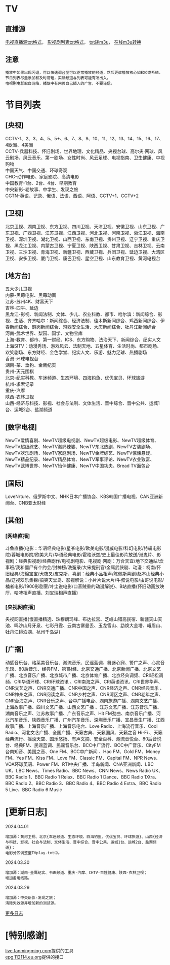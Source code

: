 # TV

## 直播源
[电视直播源txt格式](https://mirror.ghproxy.com/raw.githubusercontent.com/Nekori/TV/master/A_TV.txt)，
[影视剧列表txt格式](https://mirror.ghproxy.com/raw.githubusercontent.com/Nekori/TV/master/TVplay.txt)，
[txt转m3u](https://live.fanmingming.com/txt2m3u/)，
[在线m3u转换](http://epg.112114.eu.org/cjtrans)

## 注意
    播放中如果出现闪退，可以快速调台至可以正常播放的频道，然后更改播放核心如EXO或系统。
    节目列表尽量添加和及时清理，实际频道与列表可能有所出入。
    电视剧电影取自网络，播放中有网页自己插入的广告，不要轻信。

# 节目列表
## \[央视]
CCTV-1、2、3、4、5、5+、6、7、8、9、10、11、12、13、14、15、16、17、4欧洲、4美洲  
CCTV-兵器科技、怀旧剧场、世界地理、文化精品、央视台球、高尔夫·网球、风云剧场、风云音乐、第一剧场、女性时尚、风云足球、电视指南、卫生健康、中视购物  
中国天气、中国交通、环球奇观  
CHC-动作电影、家庭影院、高清电影  
中国教育-1台、2台、4台、早期教育  
中央新影-老故事、中学生、发现之旅  
CGTN-英语、记录、俄语、法语、西语、阿语、CCTV+1、CCTV+2

## \[卫视]
北京卫视、湖南卫视、东方卫视、四川卫视、天津卫视、安徽卫视、山东卫视、广东卫视、广西卫视、江苏卫视、江西卫视、河北卫视、河南卫视、浙江卫视、海南卫视、深圳卫视、湖北卫视、山西卫视、东南卫视、贵州卫视、辽宁卫视、重庆卫视、黑龙江卫视、内蒙古卫视、宁夏卫视、陕西卫视、甘肃卫视、吉林卫视、云南卫视、三沙卫视、青海卫视、新疆卫视、西藏卫视、兵团卫视、延边卫视、大湾区卫视、安多卫视、厦门卫视、康巴卫视、星空卫视、山东教育卫视、黄河电视台

## \[地方台]
五大少儿卫视  
内蒙-黑莓电影、黑莓动画  
江苏-苏州4K、财富天下  
吉林-四平、延边  
黑龙江-影视、新闻法制、文体、少儿、农业科教、都市、哈尔滨：新闻综合、影视、生活、齐齐哈尔：新闻综合、经济法制、佳木斯新闻综合、鸡西新闻综合、伊春新闻综合、鹤岗新闻综合、鸡西安全生活、大庆新闻综合、牡丹江新闻综合  
河南-武术世界、梨园、国学、文物宝库  
上海-教育、都市、第一财经、ICS、东方购物、法治天下、新闻综合、纪实人文  
上海SITV：动漫秀场、游戏风云、法制天地、五星体育、生活时尚、都市剧场、欢笑剧场、东方财经、金色学堂、纪实人文、乐游、魅力足球、热播剧场  
香港-环球电视台  
湖南-茶、垂钓、金鹰纪实  
贵州-天元围棋  
北京-纪实科教、车迷频道、生态环境、四海钓鱼、优优宝贝、环球旅游  
杭州-求索记录  
重庆-汽摩  
陕西-农林卫视  
山西-经济与科技、影视、社会与法制、文体生活、晋中综合、晋中公共、运城1台、运城2台、盐湖频道

## \[数字电视]
NewTV爱情喜剧、NewTV超级电视剧、NewTV超级电影、NewTV超级体育、NewTV超级综艺、NewTV潮妈辣婆、NewTV东北热剧、NewTV古装剧场、NewTV欢乐剧场、NewTV家庭剧场、NewTV金牌综艺、NewTV惊悚悬疑、NewTV精品纪录、NewTV精品体育、NewTV军事评论、NewTV农业致富、NewTV武博世界、NewTV怡伴健康、NewTV中国功夫、Bread TV面包台

## \[国际]
LoveNrture、俄罗斯中文、NHK日本广播协会、KBS韩国广播电视、CAN亚洲新闻台、CNB亚太财经

## \[其他]
### \[网络直播]
斗鱼直播{电影：华语经典电影/星爷电影/欧美电影/漫威电影/科幻电影/特辑电影院/蓉城电影院/欧美大片/华语经典电影/霍格沃兹/史上最佳影片放送/港鬼片、影视剧：经典影视剧/经典剧作/电视剧电影、电视剧·网剧：万合天宜/地下交通站/炊事班/我和僵尸有个约会/封神榜/洗冤录/大宋提刑官/金庸武侠剧、动漫：柯南/怀旧经典/海绵宝宝/犬夜叉/皮克斯、喜剧：经典小品相声/陈佩斯喜剧/赵本山经典小品/辽视欢乐集锦/搞笑天堂岛、影视解说：小片片说大片/牛叔说电影/虫哥说电影/楠者电影/1900影剧室/叶尘说电影/口音贼重的动漫解说}、B站直播{怀旧动画放映厅、哈啤相声直播、刘宝瑞相声直播}
### \[央视网直播]
央视网直播{慢直播精选、珠穆朗玛峰、布达拉宫、芝岷山错高民宿、新疆天山天池、鸣沙山月牙泉、七彩丹霞、云南古寨曼丢、玉龙雪山、勐焕大金塔、峨眉山、牡丹江镜泊湖、杭州千岛湖}


## \[广播]
动感音乐台、格莱美音乐台、潮流音乐、民谣蓝调、舞迷心窍、警广之声、心灵音乐馆、80后音乐、经典FM、第1财经、北京交通广播、北京新闻广播、北京文艺广播、北京音乐广播、北京城市广播、北京体育广播、北京经典调频、CRI轻松调频、CRI华语环球、CRI环球资讯 、CRI南海之声、CRI英语资讯、CRI世界华声、CNR文艺之声、CNR交通广播、CNR中国之声、CNR经济之声、CNR经典音乐 、CNR神州之声、CNR阅读之声、CNR乡村之声、CNR湾区之声、CNR老年之声、CNR台海之声、CNR音乐之声、台中广播电台、湖南旅游广播、湖南文艺广播、上海故事广播、四川文艺广播、山西文艺广播 、江苏文艺广播、江苏音乐广播、湖南音乐之声、江苏故事广播、广东音乐之声、Hit FM劲曲、南京音乐广播、河北汽车音乐、陕西音乐广播、广州汽车音乐、深圳音乐广播、宜昌音生广播、江西故事广播、上海音乐广播、上海音乐电台、Love Radio、上海流行音乐、Cool Radio、河北文艺广播、全国广播、天籁古典、天籁国风、天籁之音 Hi-Fi  、天籁经典流行、摇滚天空、国乐悠扬、有声文摘、安全百科、潮流音悦台、80后音悦台、经典FM、民谣蓝调、民谣音乐台、BCC中广流行、BCC中广音乐、CityFM台南知音、美国之音、One FM、BCC中广新闻 、Hao FM、Gold FM、Money FM、Yes FM、Kiss FM、Love FM、Classic FM、Capital FM、NPR News、VOA环球英语、Power FM、RTI中央广播、半岛新闻、CNA亚洲新闻、LBC UK、LBC News、Times Radio、BBC News、CNN News、News Radio UK、BBC Radio 1、BBC Radio 1 Relax、BBC Radio 1 Dance、BBC Radio 1Xtra、BBC Radio 2、BBC Radio 3、BBC Radio 4、BBC Radio 4 Extra、BBC Radio 5 Live、BBC Radio 6 Music


# \[更新日志]
2024.04.01

    增加源：黄河卫视、北京{车迷频道、生态环境、四海钓鱼、优优宝贝、环球旅游}、山西{经济与科技、影视、社会与法制、文体生活、晋中综合、晋中公共、运城1台、运城2台、盐湖频道}；
    电影分区调整至TVplay.txt中。
2024.03.30
    
    增加源：湖南-金鹰纪实、书画频道、重庆-汽摩、CHTV-百姓健康、陕西-农林卫视；
    增加备用线路。
2024.03.29
    
    增加源：中央新影-发现之旅；
    清除失效源并增加新的测试源。
[更多日志](Update%20log.md ':include')
# \[特别感谢]
[live.fanmingming.com](https://live.fanmingming.com)提供的工具  
[epg.112114.eu.org](https://epg.112114.eu.org)提供的接口